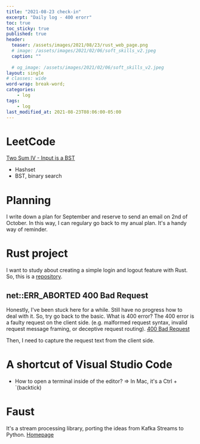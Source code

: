 ```yaml
---
title: "2021-08-23 check-in"
excerpt: "Daily log - 400 erorr"
toc: true
toc_sticky: true
published: true
header:
  teaser: /assets/images/2021/08/23/rust_web_page.png
  # image: /assets/images/2021/02/06/soft_skills_v2.jpeg
  caption: ""
  
  # og_image: /assets/images/2021/02/06/soft_skills_v2.jpeg
layout: single
# classes: wide
word-wrap: break-word;
categories:
    - log
tags:
    - log
last_modified_at: 2021-08-23T08:06:00-05:00
---
```


# LeetCode
[Two Sum IV - Input is a BST](https://leetcode.com/explore/challenge/card/august-leetcoding-challenge-2021/616/week-4-august-22nd-august-28th/3908/)
* Hashset
* BST, binary search 


# Planning 
I write down a plan for September and reserve to send an email on 2nd of October. In this way, I can regulary go back to my anual plan. It's a handy way of reminder. 


# Rust project 
I want to study about creating a simple login and logout feature with Rust. So, this is a [repository](https://github.com/devjunhong/actix_web_test). 

## net::ERR_ABORTED 400 Bad Request
Honestly, I've been stuck here for a while. Still have no progress how to deal with it. So, try go back to the basic. What is 400 error? The 400 error is a faulty request on the client side. 
(e.g. malformed request syntax, invalid request message framing, or deceptive request routing). 
[400 Bad Request](https://developer.mozilla.org/en-US/docs/Web/HTTP/Status/400)

Then, I need to capture the request text from the client side. 

# A shortcut of Visual Studio Code
* How to open a terminal inside of the editor? 
=> In Mac, it's a Ctrl + `(backtick) 


# Faust 
It's a stream processing library, porting the ideas from Kafka Streams to Python. [Homepage](https://faust.readthedocs.io/en/latest/)

